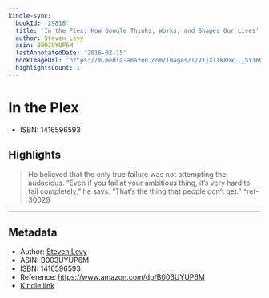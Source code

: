```yaml
---
kindle-sync:
  bookId: '29818'
  title: 'In the Plex: How Google Thinks, Works, and Shapes Our Lives'
  author: Steven Levy
  asin: B003UYUP6M
  lastAnnotatedDate: '2016-02-15'
  bookImageUrl: 'https://m.media-amazon.com/images/I/71jXlTkXDxL._SY160.jpg'
  highlightsCount: 1
---
```

# In the Plex

* ISBN: 1416596593

## Highlights
> He believed that the only true failure was not attempting the audacious. “Even if you fail at your ambitious thing, it’s very hard to fail completely,” he says. “That’s the thing that people don’t get.” ^ref-30029

---

## Metadata
* Author: [Steven Levy](https://www.amazon.comundefined)
* ASIN: B003UYUP6M
* ISBN: 1416596593
* Reference: https://www.amazon.com/dp/B003UYUP6M
* [Kindle link](kindle://book?action=open&asin=B003UYUP6M)
